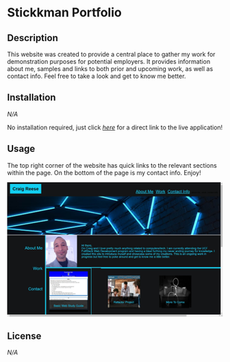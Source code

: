 # Stickkman Portfolio

## Description

This website was created to provide a central place to gather my work for demonstration purposes for potential employers.  It provides information about me, samples and links to both prior and upcoming work, as well as contact info.  Feel free to take a look and get to know me better.
## Installation

*N/A*

No installation required, just click [*here*](https://stickkman.github.io/portfolioStickkman02/) for a direct link to the live application!

## Usage

The top right corner of the website has quick links to the relevant sections within the page.  On the bottom of the page is my contact info.  Enjoy!
   
   ![Website Demo Image showing overview of entire website](https://github.com/Stickkman/portfolioStickkman02/blob/main/assets/images/screenshot.jpg?raw=true)
   
  
## License

*N/A*
